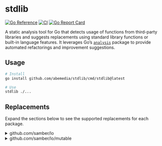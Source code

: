 # stdlib

[![Go Reference](https://pkg.go.dev/badge/github.com/abemedia/stdlib.svg)](https://pkg.go.dev/github.com/abemedia/stdlib)
[![CI](https://github.com/abemedia/stdlib/actions/workflows/test.yml/badge.svg)](https://github.com/abemedia/stdlib/actions/workflows/test.yml)
[![Go Report Card](https://goreportcard.com/badge/github.com/abemedia/stdlib)](https://goreportcard.com/report/github.com/abemedia/stdlib)

A static analysis tool for Go that detects usage of functions from third-party libraries and
suggests replacements using standard library functions or built-in language features. It leverages
Go’s [`analysis`](https://pkg.go.dev/golang.org/x/tools/go/analysis) package to provide automated
refactorings and improvement suggestions.

## Usage

```bash
# Install
go install github.com/abemedia/stdlib/cmd/stdlib@latest

# Use
stdlib ./...
```

## Replacements

Expand the sections below to see the supported replacements for each package.

<details>
<summary>github.com/samber/lo</summary>

#### `Chunk`

**Before:**

```go
result := lo.Chunk(slice, size)
```

**After:**

```go
result := slices.Chunk(slice, size)
```

#### `Drop`

**Before:**

```go
a := []int{0, 1, 2, 3, 4, 5}
b := lo.Drop(a, 2)
```

**After:**

```go
a := []int{0, 1, 2, 3, 4, 5}
b := a[2:]
```

#### `DropRight`

**Before:**

```go
a := []int{0, 1, 2, 3, 4, 5}
b := lo.DropRight(a, 2)
```

**After:**

```go
a := []int{0, 1, 2, 3, 4, 5}
b := a[:len(a)-2]
```

#### `Contains`

**Before:**

```go
if lo.Contains(slice, target) {
    // do something
}
```

**After:**

```go
if slices.Contains(slice, target) {
    // do something
}
```

#### `ContainsBy`

**Before:**

```go
if lo.ContainsBy(slice, func(item int) bool {
    return item > 10
}) {
    // do something
}
```

**After:**

```go
if slices.ContainsFunc(slice, func(item int) bool {
    return item > 10
}) {
    // do something
}
```

#### `IndexOf`

**Before:**

```go
idx := lo.IndexOf(slice, target)
```

**After:**

```go
idx := slices.Index(slice, target)
```

#### `LastIndexOf`

**Before:**

```go
idx := lo.LastIndexOf(slice, target)
```

**After:**

```go
idx := slices.LastIndex(slice, target)
```

#### `Min`

**Before:**

```go
min := lo.Min(slice)
```

**After:**

```go
min := slices.Min(slice)
```

#### `MinBy`

**Before:**

```go
min := lo.MinBy(slice, func(a, b int) bool {
    return a < b
})
```

**After:**

```go
min := slices.MinFunc(slice, func(a, b int) int {
    return cmp.Compare(a, b)
})
```

#### `Max`

**Before:**

```go
max := lo.Max(slice)
```

**After:**

```go
max := slices.Max(slice)
```

#### `MaxBy`

**Before:**

```go
max := lo.MaxBy(slice, func(a, b int) bool {
    return a > b
})
```

**After:**

```go
max := slices.MaxFunc(slice, func(a, b int) int {
    return cmp.Compare(a, b)
})
```

#### `IsSorted`

**Before:**

```go
if lo.IsSorted(slice) {
    // do something
}
```

**After:**

```go
if slices.IsSorted(slice) {
    // do something
}
```

#### `Flatten`

**Before:**

```go
flattened := lo.Flatten(sliceOfSlices)
```

**After:**

```go
flattened := slices.Concat(sliceOfSlices...)
```

#### `Keys`

**Before:**

```go
keys := lo.Keys(m)
```

**After:**

```go
keys := maps.Keys(m)
```

#### `Values`

**Before:**

```go
values := lo.Values(m)
```

**After:**

```go
values := maps.Values(m)
```

#### `CoalesceOrEmpty`

**Before:**

```go
result := lo.CoalesceOrEmpty(s1, s2, s3)
```

**After:**

```go
result := cmp.Or(s1, s2, s3)
```

</details>

<details>
<summary>github.com/samber/lo/mutable</summary>

#### `Reverse`

**Before:**

```go
lo.Reverse(slice)
```

**After:**

```go
slices.Reverse(slice)
```

</details>
